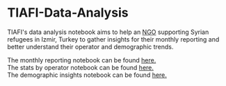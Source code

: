 # TIAFI-Data-Analysis

TIAFI's data analysis notebook aims to help an [NGO](https://tiafi.org/) supporting Syrian refugees in Izmir, Turkey to gather insights for their monthly reporting and better understand their operator and demographic trends. 
<br/>

The monthly reporting notebook can be found [here.](Monthly_reporting.ipynb)  
The stats by operator notebook can be found [here.](Stats_by_operator.ipynb)  
The demographic insights notebook can be found [here.](Demographic_inisghts.ipynb)  
